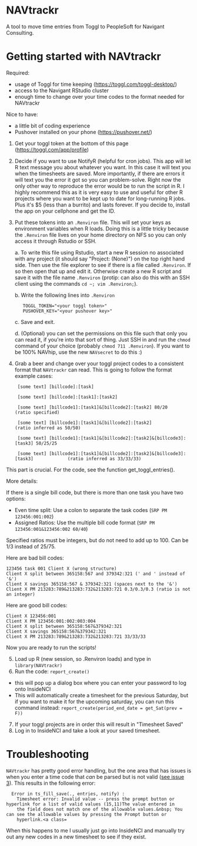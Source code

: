 # NAVtrackr
A tool to move time entries from Toggl to PeopleSoft for Navigant Consulting.

# Getting started with NAVtrackr

Required:
- usage of Toggl for time keeping (https://toggl.com/toggl-desktop/)
- access to the Navigant RStudio cluster
- enough time to change over your time codes to the format needed for NAVtrackr

Nice to have:
- a little bit of coding experience
- Pushover installed on your phone (https://pushover.net/)

1. Get your toggl token at the bottom of this page (https://toggl.com/app/profile)
2. Decide if you want to use NotifyR (helpful for cron jobs). This app will let R text message you about whatever you want. In this case it will text you when the timesheets are saved. More importantly, if there are errors it will text you the error it got so you can problem-solve. Right now the only other way to reproduce the error would be to run the script in R. I highly recommend this as it is very easy to use and useful for other R projects where you want to be kept up to date for long-running R jobs. Plus it's $5 (less than a burrito) and lasts forever. If you decide to, install the app on your cellphone and get the ID.
3. Put these tokens into an `.Renviron` file. This will set your keys as environment variables when R loads. Doing this is a little tricky because the `.Renviron` file lives on your home directory on NFS so you can only access it through Rstudio or SSH.
  
      a. To write this file using Rstudio, start a new R session no associated with any project (it should say "Project: (None)") on the top right hand side. Then use the file explorer to see if there is a file called `.Renviron`. If so then open that up and edit it. Otherwise create a new R script and save it with the file name `.Renviron` (protip: can also do this with an SSH client using the commands `cd ~; vim .Renviron;`).
  
      b. Write the following lines into `.Renviron`
          
          TOGGL_TOKEN="<your toggl token>" 
          PUSHOVER_KEY="<your pushover key>"

      c. Save and exit. 
  
      d. (Optional) you can set the permissions on this file such that only you can read it, if you're into that sort of thing. Just SSH in and run the `chmod` command of your choice (probably `chmod 711 .Renviron`). If you want to be 100% NAVhip, use the new `NAVsecret` to do this :) 
  
4. Grab a beer and change over your toggl project codes to a consistent format that `NAVtrackr` can read. This is going to follow the format example cases:

        [some text] [billcode]:[task]

        [some text] [billcode]:[task1]:[task2]

        [some text] [billcode1]:[task1]&[billcode2]:[task2] 80/20                           (ratio specified)

        [some text] [billcode1]:[task1]&[billcode2]:[task2]                                 (ratio inferred as 50/50)

        [some text] [billcode1]:[task1]&[billcode2]:[task2]&[billcode3]:[task3] 50/25/25

        [some text] [billcode1]:[task1]&[billcode2]:[task2]&[billcode3]:[task3]             (ratio inferred as 33/33/33)

This part is crucial. For the code, see the function get_toggl_entries().

More details:

If there is a single bill code, but there is more than one task you have two options:

- Even time split: Use a colon to separate the task codes (`SRP PM 123456:001:002`)
- Assigned Ratios: Use the multiple bill code format (`SRP PM 123456:001&123456:002 60/40`)

Specified ratios must be integers, but do not need to add up to 100. Can be 1/3 instead of 25/75.

Here are bad bill codes:

    123456 task 001 Client X (wrong structure)
    Client X split between 365158:567 and 379342:321 (' and ' instead of '&')
    Client X savings 365158:567 & 379342:321 (spaces next to the '&')
    Client X PM 213283:789&213283:732&213283:721 0.3/0.3/0.3 (ratio is not an integer)

Here are good bill codes:

    Client X 123456:001
    Client X PM 123456:001:002:003:004
    Client X split between 365158:567&379342:321
    Client X savings 365158:567&379342:321
    Client X PM 213283:789&213283:732&213283:721 33/33/33

Now you are ready to run the scripts! 

5. Load up R (new session, so .Renviron loads) and type in `library(NAVtrackr)`
6. Run the code: `report_create()`
  - this will pop up a dialog box where you can enter your password to log onto InsideNCI
  - This will automatically create a timesheet for the previous Saturday, but if you want to make it for the upcoming saturday, you can run this command instead: `report_create(period_end_date = get_Sat(prev = F))` 
7. If your toggl projects are in order this will result in "Timesheet Saved"
8. Log in to InsideNCI and take a look at your saved timesheet.

# Troubleshooting
`NAVtrackr` has pretty good error handling, but the one area that has issues is when you enter a time code that *can* be parsed but is not valid ([see issue 3](https://github.com/sdanielzafar/NAVtrackr/issues/3)). This results in the following error:

      Error in ts_fill_save(., entries, notify) :
        Timesheet error: Invalid value -- press the prompt button or hyperlink for a list of valid values (15,11)The value entered in
        the field does not match one of the allowable values.&nbsp; You can see the allowable values by pressing the Prompt button or 
        hyperlink.<a class=

When this happens to me I usually just go into InsideNCI and manually try out any new codes in a new timesheet to see if they exist. 
